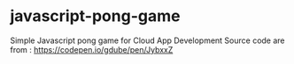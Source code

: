 # javascript-pong-game
Simple Javascript pong game for Cloud App Development
Source code are from : https://codepen.io/gdube/pen/JybxxZ
